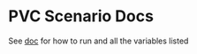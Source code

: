 # PVC Scenario Docs

See [doc](https://github.com/redhat-chaos/krkn-hub/blob/main/docs/pvc-scenarios.md) for how to run and all the variables listed
